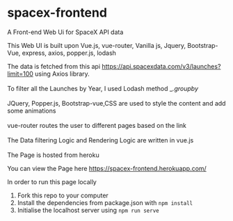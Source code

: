 # spacex-frontend
A Front-end Web Ui for SpaceX API data

This Web UI is built upon Vue.js, vue-router, Vanilla js, Jquery, Bootstrap-Vue, express, axios, popper.js, lodash

The data is fetched from this api https://api.spacexdata.com/v3/launches?limit=100 using Axios library.<br />
<br />
To filter all the Launches by Year, I used Lodash method __.groupby_ <br />
<br />
JQuery, Popper.js, Bootstrap-vue,CSS are used to style the content and add some animations<br />
<br />
vue-router routes the user to different pages based on the link<br />
<br />
The Data filtering Logic and Rendering Logic are written in vue.js<br />
<br />
The Page is hosted from heroku<br />

You can view the Page here https://spacex-frontend.herokuapp.com/

In order to run this page locally

1) Fork this repo to your computer
2) Install the dependencies from package.json with ```npm install``` 
3) Initialise the localhost server using ```npm run serve```
